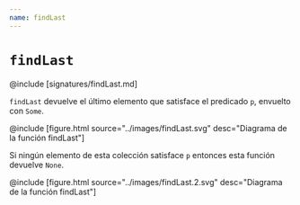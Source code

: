 ```yaml
---
name: findLast
---
```


# `findLast`

@include [signatures/findLast.md]

`findLast` devuelve el último elemento que satisface el predicado `p`, envuelto con `Some`.

@include [figure.html source="../images/findLast.svg" desc="Diagrama de la función findLast"]

Si ningún elemento de esta colección satisface `p` entonces esta función devuelve `None`.

@include [figure.html source="../images/findLast.2.svg" desc="Diagrama de la función findLast"]
